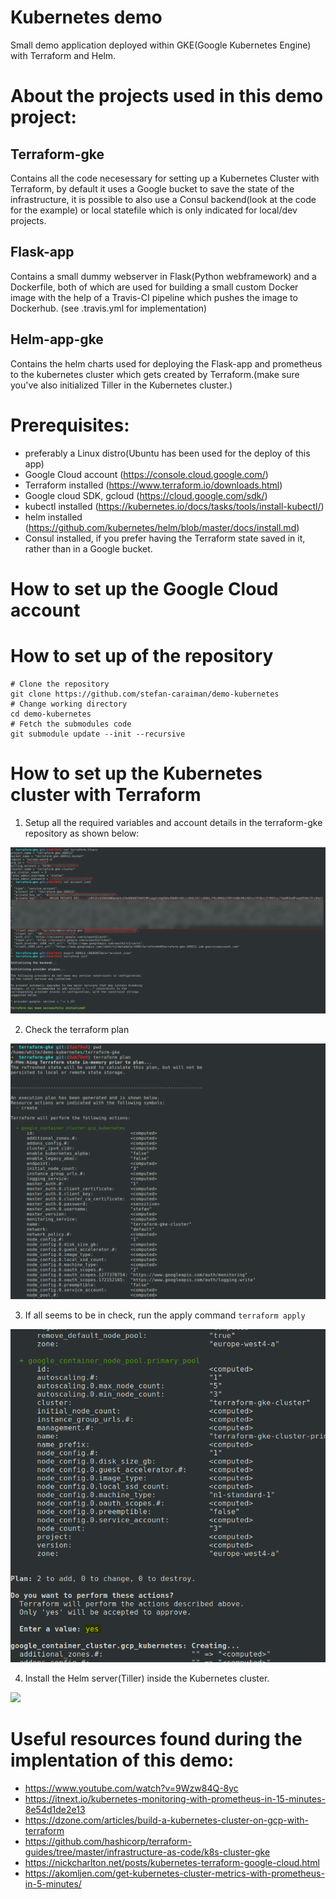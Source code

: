 # Kubernetes demo

Small demo application deployed within GKE(Google Kubernetes Engine) with Terraform and Helm.

# About the projects used in this demo project:

## Terraform-gke

Contains all the code necesessary for setting up a Kubernetes Cluster with Terraform, by default it uses a Google bucket to save the state of the infrastructure, it is possible to also use a Consul backend(look at the code for the example) or local statefile which is only indicated for local/dev projects.

## Flask-app

Contains a small dummy webserver in Flask(Python webframework) and a Dockerfile, both of which are used for building a small custom Docker image with the help of a Travis-CI pipeline which pushes the image to Dockerhub. (see .travis.yml for implementation)

## Helm-app-gke

Contains the helm charts used for deploying the Flask-app and prometheus to the kubernetes cluster which gets created by Terraform.(make sure you've also initialized Tiller in the Kubernetes cluster.)


# Prerequisites:

* preferably a Linux distro(Ubuntu has been used for the deploy of this app)
* Google Cloud account (https://console.cloud.google.com/)
* Terraform installed (https://www.terraform.io/downloads.html)
* Google cloud SDK, gcloud (https://cloud.google.com/sdk/)
* kubectl installed (https://kubernetes.io/docs/tasks/tools/install-kubectl/)
* helm installed (https://github.com/kubernetes/helm/blob/master/docs/install.md)
* Consul installed, if you prefer having the Terraform state saved in it, rather than in a Google bucket.

# How to set up the Google Cloud account

# How to set up of the repository

```
# Clone the repository
git clone https://github.com/stefan-caraiman/demo-kubernetes
# Change working directory
cd demo-kubernetes
# Fetch the submodules code
git submodule update --init --recursive
```

# How to set up the Kubernetes cluster with Terraform

1. Setup all the required variables and account details in the terraform-gke repository as shown below:

![](./images/terraform-1.png)

2. Check the terraform plan

![](./images/terraform-plan.png)

3. If all seems to be in check, run the apply command ```terraform apply```

![](./images/terraform-apply.png)

4. Install the Helm server(Tiller) inside the Kubernetes cluster.

![](./images/tiller-deploy.png.png)

# Useful resources found during the implentation of this demo:

* https://www.youtube.com/watch?v=9Wzw84Q-8yc
* https://itnext.io/kubernetes-monitoring-with-prometheus-in-15-minutes-8e54d1de2e13
* https://dzone.com/articles/build-a-kubernetes-cluster-on-gcp-with-terraform
* https://github.com/hashicorp/terraform-guides/tree/master/infrastructure-as-code/k8s-cluster-gke
* https://nickcharlton.net/posts/kubernetes-terraform-google-cloud.html
* https://akomljen.com/get-kubernetes-cluster-metrics-with-prometheus-in-5-minutes/